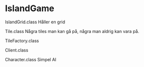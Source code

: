 # IslandGame

IslandGrid.class
Håller en grid

Tile.class
Några tiles man kan gå på, några man aldrig kan vara på. 

TileFactory.class

Client.class

Character.class
Simpel AI


